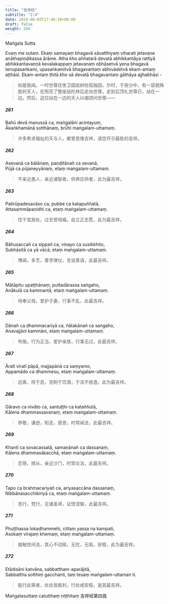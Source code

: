 ```yaml
---
title: "吉祥经"
subtitle: "2:4"
date: 2019-06-03T17:48:18+08:00
draft: false
weight: 204
---
```


<p class="lead text-center">Maṅgala Sutta</p>

Evaṃ me sutaṃ. Ekaṃ samayaṃ bhagavā sāvatthiyaṃ viharati jetavane anāthapiṇḍikassa ārāme. Atha kho aññatarā devatā abhikkantāya rattiyā abhikkantavaṇṇā kevalakappaṃ jetavanaṃ obhāsetvā yena bhagavā tenupasaṅkami, upasaṅkamitvā bhagavantaṃ abhivādetvā ekam-antaṃ aṭṭhāsi. Ekam-antaṃ ṭhitā kho sā devatā bhagavantaṃ gāthāya ajjhabhāsi -

> 如是我闻。一时世尊住舍卫国祇树给孤独园。尔时，于夜分中，有一容貌殊胜的天人，在照亮了整座祇陀林后走向世尊，走到后顶礼世尊已，站在一边。然后，这位站在一边的天人以偈颂问世尊——

##### 261

Bahū devā manussā ca, maṅgalāni acintayuṃ,  
Ākaṅkhamānā sotthānaṃ, brūhi maṅgalam-uttamaṃ.

> 许多希求福祉的天与人，都曾思惟吉祥，请您开示最胜的吉祥。

##### 262

Asevanā ca bālānaṃ, paṇḍitānañ ca sevanā,  
Pūjā ca pūjaneyyānaṃ, etaṃ maṅgalam-uttamaṃ.

> 不亲近愚人，亲近诸智者，供养应供者，此为最吉祥。

##### 263

Patirūpadesavāso ca, pubbe ca katapuññatā,  
Attasammāpaṇidhi ca, etaṃ maṅgalam-uttamaṃ.

> 住于宜居处，过去曾培福，自立正志愿，此为最吉祥。

##### 264

Bāhusaccañ ca sippañ ca, vinayo ca susikkhito,  
Subhāsitā ca yā vācā, etaṃ maṅgalam-uttamaṃ.

> 博闻，多艺，善学律仪，言说善语，此最吉祥。

##### 265

Mātāpitu upaṭṭhānaṃ, puttadārassa saṅgaho,  
Anākulā ca kammantā, etaṃ maṅgalam-uttamaṃ.

> 侍奉父母，爱护子妻，行事不乱，此最吉祥。

##### 266

Dānañ ca dhammacariyā ca, ñātakānañ ca saṅgaho,  
Anavajjāni kammāni, etaṃ maṅgalam-uttamaṃ.

> 布施，行为正当，爱护亲族，行事无过，此最吉祥。

##### 267

Āratī viratī pāpā, majjapānā ca saṃyamo,  
Appamādo ca dhammesu, etaṃ maṅgalam-uttamaṃ.

> 远离、除于恶，克制于饮酒，于法不放逸，此为最吉祥。

##### 268

Gāravo ca nivāto ca, santuṭṭhi ca kataññutā,  
Kālena dhammassavanaṃ, etaṃ maṅgalam-uttamaṃ.

> 恭敬，谦逊，知足，感恩，时常闻法，此最吉祥。

##### 269

Khantī ca sovacassatā, samaṇānañ ca dassanaṃ,  
Kālena dhammasākacchā, etaṃ maṅgalam-uttamaṃ.

> 忍辱，顺从，亲近沙门，时常论法，此最吉祥。

##### 270

Tapo ca brahmacariyañ ca, ariyasaccāna dassanaṃ,  
Nibbānasacchikiriyā ca, etaṃ maṅgalam-uttamaṃ.

> 苦行，梵行，见诸圣谛，证悟涅槃，此最吉祥。

##### 271

Phuṭṭhassa lokadhammehi, cittaṃ yassa na kampati,  
Asokaṃ virajaṃ khemaṃ, etaṃ maṅgalam-uttamaṃ.

> 接触世间法，其心不动摇，无忧，无垢，安稳，此为最吉祥。

##### 272

Etādisāni katvāna, sabbattham-aparājitā,  
Sabbattha sotthiṃ gacchanti, taṃ tesaṃ maṅgalam-uttaman ti.

> 能行此等者，处处皆胜利，行处咸安稳，是其最吉祥。

<p class="text-center">Maṅgalasuttaṃ catutthaṃ niṭṭhitaṃ  吉祥经第四竟</p>